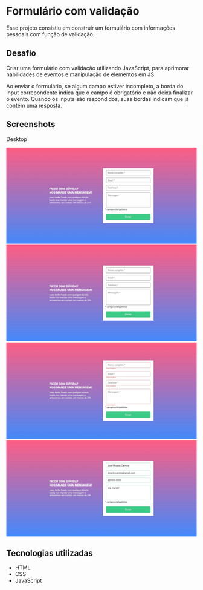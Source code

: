 # Formulário com validação

Esse projeto consistiu em construir um formulário com informações pessoais com função de validação. 

## Desafio

Criar uma formulário com validação utilizando JavaScript, para aprimorar habilidades de eventos e manipulação de elementos em JS 

Ao enviar o formulário, se algum campo estiver incompleto, a borda do input correpondente indica que o campo é obrigatório e não deixa finalizar o evento. Quando os inputs são respondidos, suas bordas indicam que já contém uma resposta.

## Screenshots

Desktop

<img src="./design/capture-desktop-formulario.gif">
<img src="./design/screenshot-formualario-vazio.png">
<img src="./design/screenshot-formualario-incompleto.png">
<img src="./design/screenshot-formualario-respondido.png">


## Tecnologias utilizadas

- HTML
- CSS
- JavaScript
